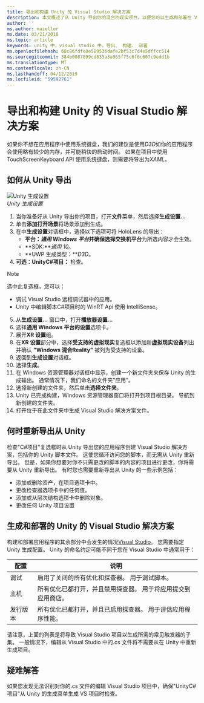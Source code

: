 ```yaml
---
title: 导出和构建 Unity 的 Visual Studio 解决方案
description: 本文概述了从 Unity 导出你的混合的现实项目，以便您可以生成和部署在 Visual Studio 中。
author: ''
ms.author: mazeller
ms.date: 03/21/2018
ms.topic: article
keywords: unity 中，visual studio 中，导出、 构建、 部署
ms.openlocfilehash: 68c86fdfe0e589536dafe2bf53c7d4e5dffcc514
ms.sourcegitcommit: 384b0087899cd835a3a965f75c6f6c607c9edd1b
ms.translationtype: MT
ms.contentlocale: zh-CN
ms.lasthandoff: 04/12/2019
ms.locfileid: "59592761"
---
```

# <a name="exporting-and-building-a-unity-visual-studio-solution"></a>导出和构建 Unity 的 Visual Studio 解决方案

如果你不想在应用程序中使用系统键盘，我们的建议是使用*D3D*如你的应用程序会使用略有较少的内存，并可能稍快的启动时间。 如果在项目中使用 TouchScreenKeyboard API 使用系统键盘，则需要将导出为*XAML*。

## <a name="how-to-export-from-unity"></a>如何从 Unity 导出

![Unity 生成设置](images/unitybuildsettings-300px.png)<br>
*Unity 生成设置*

1. 当你准备好从 Unity 导出你的项目，打开**文件**菜单，然后选择**生成设置...**
2. 单击**添加打开场景**将场景添加到生成。
3. 在中**生成设置**对话框中，选择以下选项可将 HoloLens 的导出：
   * **平台：***通用 Windows 平台*并确保选择**交换机平台**为所选内容才会生效。
   * **SDK:***通用 10*。
   * **UWP 生成类型：***D3D*。
4. **可选**：**UnityC#项目：** 检查。

>[!NOTE]
>选中此复选框，您可以：
>* 调试 Visual Studio 远程调试器中的应用。
>* Unity 中编辑脚本C#项目时的 WinRT Api 使用 IntelliSense。

5. 从**生成设置...** 窗口中，打开**播放器设置...**
6. 选择**通用 Windows 平台的设置**选项卡。
7. 展开**XR 设置**组。
8. 在**XR 设置**部分中，选择**受支持的虚拟现实**复选框以添加新**虚拟现实设备**列出并确认 **"Windows 混合Reality"** 被列为受支持的设备。
9. 返回到**生成设置**对话框。
10. 选择**生成**。
11. 在 Windows 资源管理器对话框中显示，创建一个新文件夹来保存 Unity 的生成输出。 通常情况下，我们命名的文件夹"应用"。
12. 选择新创建的文件夹，然后单击**选择文件夹**。
13. Unity 已完成构建，Windows 资源管理器窗口将打开到项目根目录。 导航到新创建的文件夹。
14. 打开位于在此文件夹中生成 Visual Studio 解决方案文件。

## <a name="when-to-re-export-from-unity"></a>何时重新导出从 Unity

检查"C#项目"复选框时从 Unity 导出您的应用程序创建 Visual Studio 解决方案，包括你的 Unity 脚本文件。 这使您循环访问您的脚本，而无需从 Unity 重新导出。 但是，如果你想要对你不只需更改的脚本的内容的项目进行更改，你将需要从 Unity 重新导出。 有时您也需要重新导出从 Unity 的一些示例包括：
* 添加或删除资产，在项目选项卡中。
* 更改检查器选项卡中的任何值。
* 添加或从层次结构选项卡中删除对象。
* 更改任何 Unity 项目设置

## <a name="building-and-deploying-a-unity-visual-studio-solution"></a>生成和部署的 Unity 的 Visual Studio 解决方案

构建和部署应用程序的其余部分中会发生的情况[Visual Studio](using-visual-studio.md)。 您需要指定 Unity 生成配置。 Unity 的命名约定可能不同于您在 Visual Studio 中通常用于：

|  配置  |  说明 | 
|----------|----------|
|  调试  |  启用了关闭的所有优化和探查器。 用于调试脚本。 | 
|  主机  |  所有优化已都打开，并且禁用探查器。 用于将应用提交到应用商店。 | 
|  发行版本  |  所有优化已都打开，并且已启用探查器。 用于评估应用程序性能。 | 

请注意，上面的列表是将导致 Visual Studio 项目以生成所需的常见触发器的子集。 一般情况下，编辑从 Visual Studio 中的.cs 文件将不需要从在 Unity 中重新生成项目。

## <a name="troubleshooting"></a>疑难解答

如果您发现无法识别对你的.cs 文件的编辑 Visual Studio 项目中，确保"UnityC#项目"从 Unity 的生成菜单生成 VS 项目时检查。

